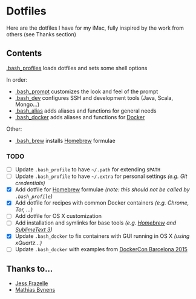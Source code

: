 # Dotfiles
Here are the dotfiles I have for my iMac, fully inspired by the work from others (see Thanks section)

## Contents

[.bash_profiles](https://github.com/teraflopx/dotfiles/blob/master/.bash_profile) loads dotfiles and sets some shell options

In order: 
- [.bash_prompt](https://github.com/teraflopx/dotfiles/blob/master/.bash_prompt) customizes the look and feel of the prompt
- [.bash_dev](https://github.com/teraflopx/dotfiles/blob/master/.bash_dev) configures SSH and development tools (Java, Scala, Mongo...)
- [.bash_alias](https://github.com/teraflopx/dotfiles/blob/master/.bash_alias) adds aliases and functions for general needs
- [.bash_docker](https://github.com/teraflopx/dotfiles/blob/master/.bash_docker) adds aliases and functions for [Docker](https://www.docker.com/)

Other:
- [.bash_brew](https://github.com/teraflopx/dotfiles/blob/master/.bash_brew) installs [Homebrew](http://brew.sh/) formulae 

### TODO
* [ ] Update `.bash_profile` to have `~/.path` for extending `$PATH`
* [ ] Update `.bash_profile` to have `~/.extra` for personal settings _(e.g. Git credentials)_
* [x] Add dotfile for [Homebrew](http://brew.sh/) formulae _(note: this should not be called by `.bash_profile`)_
* [x] Add dotfile for recipes with common Docker containers _(e.g. Chrome, Tor, ...)_
* [ ] Add dotfile for OS X customization
* [ ] Add installation and symlinks for base tools _(e.g. [Homebrew](http://brew.sh/) and [SublimeText 3](https://www.sublimetext.com/3))_
* [x] Update `.bash_docker` to fix containers with GUI running in OS X _(using xQuartz...)_
* [ ] Update `.bash_docker` with examples from [DockerCon Barcelona 2015](http://europe-2015.dockercon.com/)

## Thanks to…

* [Jess Frazelle](https://github.com/jfrazelle/dotfiles/)
* [Mathias Bynens](https://github.com/mathiasbynens/dotfiles/)

